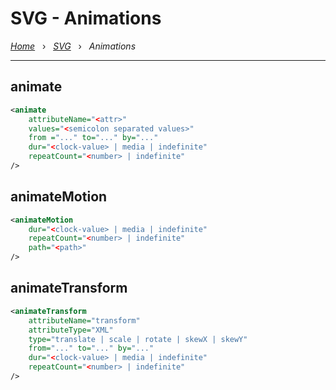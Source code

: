 # SVG - Animations

*[Home](../README.md)* &nbsp; › &nbsp; 
*[SVG](./svg.md)* &nbsp; › &nbsp; 
*Animations*

---

## animate

```xml
<animate 
    attributeName="<attr>"
    values="<semicolon separated values>"
    from ="..." to="..." by="..."
    dur="<clock-value> | media | indefinite"
    repeatCount="<number> | indefinite"
/>
```

## animateMotion

```xml
<animateMotion
    dur="<clock-value> | media | indefinite"
    repeatCount="<number> | indefinite"
    path="<path>"
/>
```

## animateTransform

```xml
<animateTransform
    attributeName="transform"
    attributeType="XML"
    type="translate | scale | rotate | skewX | skewY"
    from="..." to="..." by="..."
    dur="<clock-value> | media | indefinite"
    repeatCount="<number> | indefinite"
/>
```